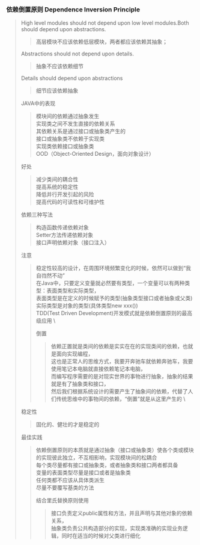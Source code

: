 ### 依赖倒置原则 Dependence Inversion Principle

> High level modules should not depend upon low level modules.Both should depend upon abstractions.
> > 高层模块不应该依赖低层模块，两者都应该依赖其抽象；
>
> Abstractions should not depend upon details.
> > 抽象不应该依赖细节
>
> Details should depend upon abstractions
> > 细节应该依赖抽象
>
> JAVA中的表现
> > 模块间的依赖通过抽象发生 \
> > 实现类之间不发生直接的依赖关系 \
> > 其依赖关系是通过接口或抽象类产生的 \
> > 接口或抽象类不依赖于实现类 \
> > 实现类依赖接口或抽象类 \
> > OOD（Object-Oriented Design，面向对象设计）
>
> 好处
> > 减少类间的耦合性 \
> > 提高系统的稳定性 \
> > 降低并行开发引起的风险 \
> > 提高代码的可读性和可维护性
>
> 依赖三种写法
> > 构造函数传递依赖对象 \
> > Setter方法传递依赖对象 \
> > 接口声明依赖对象（接口注入）
>
> 注意
> > 稳定性较高的设计，在周围环境频繁变化的时候，依然可以做到“我自岿然不动” \
> > 在Java中，只要定义变量就必然要有类型，一个变量可以有两种类型：表面类型和实际类型， \
> > 表面类型是在定义的时候赋予的类型(抽象类型接口或者抽象或父类) \
> > 实际类型是对象的类型(具体类型new xxx()) \
> > TDD(Test Driven Development)开发模式就是依赖倒置原则的最高级应用 \
> >
> > 倒置
> > > 依赖正置就是类间的依赖是实实在在的实现类间的依赖，也就是面向实现编程， \
> > > 这也是正常人的思维方式，我要开奔驰车就依赖奔驰车，我要使用笔记本电脑就直接依赖笔记本电脑， \
> > > 而编写程序需要的是对现实世界的事物进行抽象，抽象的结果就是有了抽象类和接口，\
> > > 然后我们根据系统设计的需要产生了抽象间的依赖，代替了人们传统思维中的事物间的依赖，“倒置”就是从这里产生的 \
>
> 稳定性
> > 固化的、健壮的才是稳定的
>
> 最佳实践
> > 依赖倒置原则的本质就是通过抽象（接口或抽象类）使各个类或模块的实现彼此独立，不互相影响，实现模块间的松耦合 \
> > 每个类尽量都有接口或抽象类，或者抽象类和接口两者都具备 \
> > 变量的表面类型尽量是接口或者是抽象类 \
> > 任何类都不应该从具体类派生 \
> > 尽量不要覆写基类的方法
> >
> > 结合里氏替换原则使用
> > > 接口负责定义public属性和方法，并且声明与其他对象的依赖关系，\
> > > 抽象类负责公共构造部分的实现，实现类准确的实现业务逻辑，同时在适当的时候对父类进行细化
